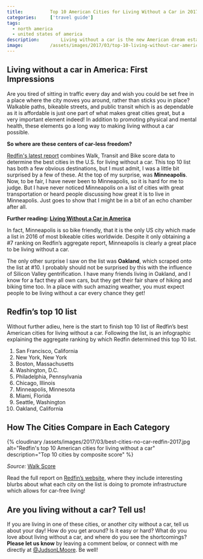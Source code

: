 ```yaml
---
title:			Top 10 American Cities for Living Without a Car in 2017
categories:		['travel guide']
tags:
  - north america
  - united states of america
description:		Living without a car is the new American dream established by Millennials seeking a more efficient life. Here are the top cities where dreams come true.
image:			/assets/images/2017/03/top-10-living-without-car-america-redfin-2017.jpg
---
```


## Living without a car in America: First Impressions 

Are you tired of sitting in traffic every day and wish you could be set free in a place where the city moves you around, rather than sticks you in place? Walkable paths, bikeable streets, and public transit which is as dependable as it is affordable is just one part of what makes great cities great, but a very important element indeed! In addition to promoting physical and mental health, these elements go a long way to making living without a car possible.

**So where are these centers of car-less freedom?**

[Redfin's latest report](https://www.redfin.com/blog/2017/02/the-best-cities-for-living-without-a-car.html) combines Walk, Transit and Bike score data to determine the best cities in the U.S. for living without a car. This top 10 list has both a few obvious destinations, but I must admit, I was a little bit surprised by a few of these. At the top of my surprise, was **Minneapolis**. Now, to be fair, I have never been to Minneapolis, so it is hard for me to judge. But I have never noticed Minneapolis on a list of cities with great transportation or heard people discussing how great it is to live in Minneapolis. Just goes to show that I might be in a bit of an echo chamber after all.

**Further reading: [Living Without a Car in America](/living-without-a-car-in-america/)**

In fact, Minneapolis is so bike friendly, that it is the only US city which made a list in 2016 of most bikeable cities worldwide. Despite it only obtaining a #7 ranking on Redfin’s aggregate report, Minneapolis is clearly a great place to be living without a car.

The only other surprise I saw on the list was **Oakland**, which scraped onto the list at #10. I probably should not be surprised by this with the influence of Silicon Valley gentrification. I have many friends living in Oakland, and I know for a fact they all own cars, but they get their fair share of hiking and biking time too. In a place with such amazing weather, you must expect people to be living without a car every chance they get!

## Redfin’s top 10 list

Without further adieu, here is the start to finish top 10 list of Redfin’s best American cities for living without a car. Following the list, is an infographic explaining the aggregate ranking by which Redfin determined this top 10 list.

1. San Francisco, California
2. New York, New York
3. Boston, Massachusetts
4. Washington, D.C.
5. Philadelphia, Pennsylvania
6. Chicago, Illinois
7. Minneapolis, Minnesota
8. Miami, Florida
9. Seattle, Washington
10. Oakland, California

## How The Cities Compare in Each Category

{% cloudinary /assets/images/2017/03/best-cities-no-car-redfin-2017.jpg alt="Redfin's top 10 American cities for living without a car" description="Top 10 cities by composite score" %}

_Source:_ [Walk Score](https://www.walkscore.com/)

Read the full report on [Redfin’s website](https://www.redfin.com/blog/2017/02/the-best-cities-for-living-without-a-car.html), where they include interesting blurbs about what each city on the list is doing to promote infrastructure which allows for car-free living!

## Are you living without a car? Tell us!

If you are living in one of these cities, or another city without a car, tell us about your day! How do you get around? Is it easy or hard? What do you love about living without a car, and where do you see the shortcomings? **Please let us know** by leaving a comment below, or connect with me directly at [@JudsonLMoore](https://twitter.com/judsonlmoore). Be well!
